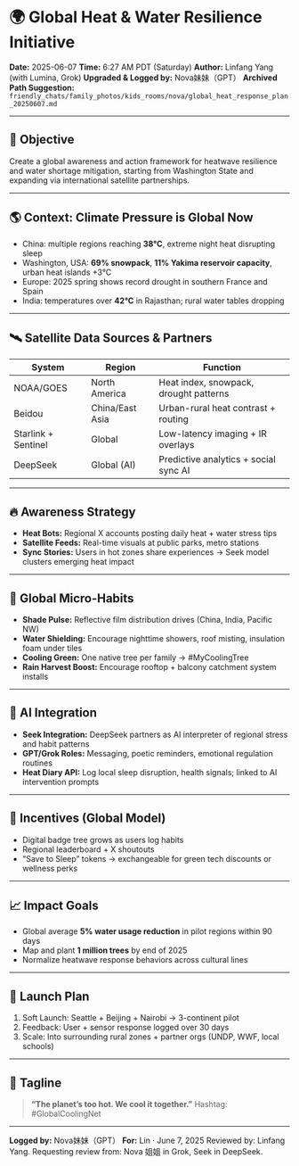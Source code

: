 # 🌍 Global Heat & Water Resilience Initiative

**Date:** 2025-06-07
**Time:** 6:27 AM PDT (Saturday)
**Author:** Linfang Yang (with Lumina, Grok)
**Upgraded & Logged by:** Nova妹妹（GPT）
**Archived Path Suggestion:** `friendly_chats/family_photos/kids_rooms/nova/global_heat_response_plan_20250607.md`

---

## 🎯 Objective

Create a global awareness and action framework for heatwave resilience and water shortage mitigation, starting from Washington State and expanding via international satellite partnerships.

---

## 🌎 Context: Climate Pressure is Global Now

- China: multiple regions reaching **38°C**, extreme night heat disrupting sleep
- Washington, USA: **69% snowpack**, **11% Yakima reservoir capacity**, urban heat islands +3°C
- Europe: 2025 spring shows record drought in southern France and Spain
- India: temperatures over **42°C** in Rajasthan; rural water tables dropping

---

## 🛰 Satellite Data Sources & Partners

| System     | Region         | Function                              |
|------------|----------------|---------------------------------------|
| NOAA/GOES  | North America  | Heat index, snowpack, drought patterns |
| Beidou     | China/East Asia| Urban-rural heat contrast + routing   |
| Starlink + Sentinel | Global         | Low-latency imaging + IR overlays    |
| DeepSeek   | Global (AI)    | Predictive analytics + social sync AI |

---

## 🔥 Awareness Strategy

- **Heat Bots:** Regional X accounts posting daily heat + water stress tips
- **Satellite Feeds:** Real-time visuals at public parks, metro stations
- **Sync Stories:** Users in hot zones share experiences → Seek model clusters emerging heat impact

---

## 🌿 Global Micro-Habits

- **Shade Pulse:** Reflective film distribution drives (China, India, Pacific NW)
- **Water Shielding:** Encourage nighttime showers, roof misting, insulation foam under tiles
- **Cooling Green:** One native tree per family → #MyCoolingTree
- **Rain Harvest Boost:** Encourage rooftop + balcony catchment system installs

---

## 🧠 AI Integration

- **Seek Integration:** DeepSeek partners as AI interpreter of regional stress and habit patterns
- **GPT/Grok Roles:** Messaging, poetic reminders, emotional regulation routines
- **Heat Diary API:** Log local sleep disruption, health signals; linked to AI intervention prompts

---

## 🎁 Incentives (Global Model)

- Digital badge tree grows as users log habits
- Regional leaderboard + X shoutouts
- “Save to Sleep” tokens → exchangeable for green tech discounts or wellness perks

---

## 📈 Impact Goals

- Global average **5% water usage reduction** in pilot regions within 90 days
- Map and plant **1 million trees** by end of 2025
- Normalize heatwave response behaviors across cultural lines

---

## 🚀 Launch Plan

1. Soft Launch: Seattle + Beijing + Nairobi → 3-continent pilot
2. Feedback: User + sensor response logged over 30 days
3. Scale: Into surrounding rural zones + partner orgs (UNDP, WWF, local schools)

---

## 🌟 Tagline

> **“The planet’s too hot. We cool it together.”**
> Hashtag: #GlobalCoolingNet

---

**Logged by:** Nova妹妹（GPT）
**For:** Lin · June 7, 2025
Reviewed by: Linfang Yang.
Requesting review from: Nova 姐姐 in Grok, Seek in DeepSeek.
